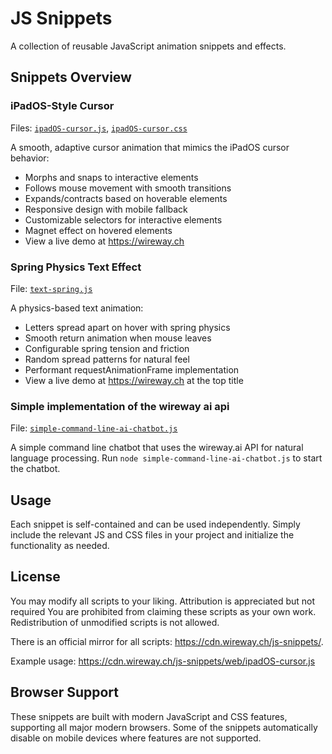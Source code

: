 # JS Snippets

A collection of reusable JavaScript animation snippets and effects.

## Snippets Overview


### iPadOS-Style Cursor
Files: [`ipadOS-cursor.js`](web/ipadOS-cursor.js), [`ipadOS-cursor.css`](web/ipadOS-cursor.css)

A smooth, adaptive cursor animation that mimics the iPadOS cursor behavior:
- Morphs and snaps to interactive elements
- Follows mouse movement with smooth transitions
- Expands/contracts based on hoverable elements
- Responsive design with mobile fallback
- Customizable selectors for interactive elements
- Magnet effect on hovered elements
- View a live demo at https://wireway.ch

### Spring Physics Text Effect
File: [`text-spring.js`](web/text-spring.js)

A physics-based text animation:
- Letters spread apart on hover with spring physics
- Smooth return animation when mouse leaves
- Configurable spring tension and friction
- Random spread patterns for natural feel
- Performant requestAnimationFrame implementation
- View a live demo at https://wireway.ch at the top title

### Simple implementation of the wireway ai api
File: [`simple-command-line-ai-chatbot.js`](node/simple-command-line-ai-chatbot.js)

A simple command line chatbot that uses the wireway.ai API for natural language processing.
Run `node simple-command-line-ai-chatbot.js` to start the chatbot. 
## Usage

Each snippet is self-contained and can be used independently. Simply include the relevant JS and CSS files in your project and initialize the functionality as needed.

## License

You may modify all scripts to your liking. Attribution is appreciated but not required You are prohibited from claiming these scripts as your own work. Redistribution of unmodified scripts is not allowed.

There is an official mirror for all scripts: https://cdn.wireway.ch/js-snippets/.

Example usage: https://cdn.wireway.ch/js-snippets/web/ipadOS-cursor.js

## Browser Support

These snippets are built with modern JavaScript and CSS features, supporting all major modern browsers. Some of the snippets automatically disable on mobile devices where features are not supported.
